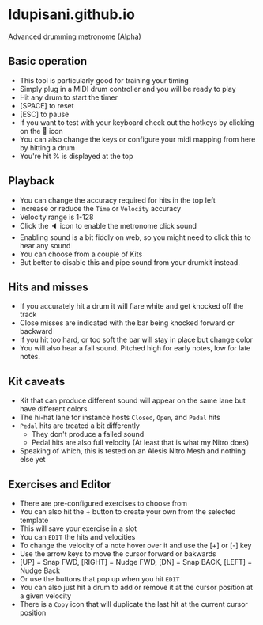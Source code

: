 # ldupisani.github.io

Advanced drumming metronome (Alpha)

## Basic operation

- This tool is particularly good for training your timing
- Simply plug in a MIDI drum controller and you will be ready to play
- Hit any drum to start the timer
- [SPACE] to reset
- [ESC] to pause
- If you want to test with your keyboard check out the hotkeys by clicking on the 🥁 icon
- You can also change the keys or configure your midi mapping from here by hitting a drum
- You're hit % is displayed at the top

## Playback

- You can change the accuracy required for hits in the top left
- Increase or reduce the `Time` or `Velocity` accuracy
- Velocity range is 1-128
- Click the 🔈 icon to enable the metronome click sound
- Enabling sound is a bit fiddly on web, so you might need to click this to hear any sound
- You can choose from a couple of Kits
- But better to disable this and pipe sound from your drumkit instead.

## Hits and misses

- If you accurately hit a drum it will flare white and get knocked off the track
- Close misses are indicated with the bar being knocked forward or backward
- If you hit too hard, or too soft the bar will stay in place but change color
- You will also hear a fail sound. Pitched high for early notes, low for late notes.

## Kit caveats

- Kit that can produce different sound will appear on the same lane but have different colors
- The hi-hat lane for instance hosts `Closed`, `Open`, and `Pedal` hits
- `Pedal` hits are treated a bit differently
  - They don't produce a failed sound
  - Pedal hits are also full velocity (At least that is what my Nitro does)
- Speaking of which, this is tested on an Alesis Nitro Mesh and nothing else yet

## Exercises and Editor

- There are pre-configured exercises to choose from
- You can also hit the + button to create your own from the selected template
- This will save your exercise in a slot
- You can `EDIT` the hits and velocities
- To change the velocity of a note hover over it and use the [+] or [-] key
- Use the arrow keys to move the cursor forward or bakwards
- [UP] = Snap FWD, [RIGHT] = Nudge FWD, [DN] = Snap BACK, [LEFT] = Nudge Back
- Or use the buttons that pop up when you hit `EDIT`
- You can also just hit a drum to add or remove it at the cursor position at a given velocity
- There is a `Copy` icon that will duplicate the last hit at the current cursor position
